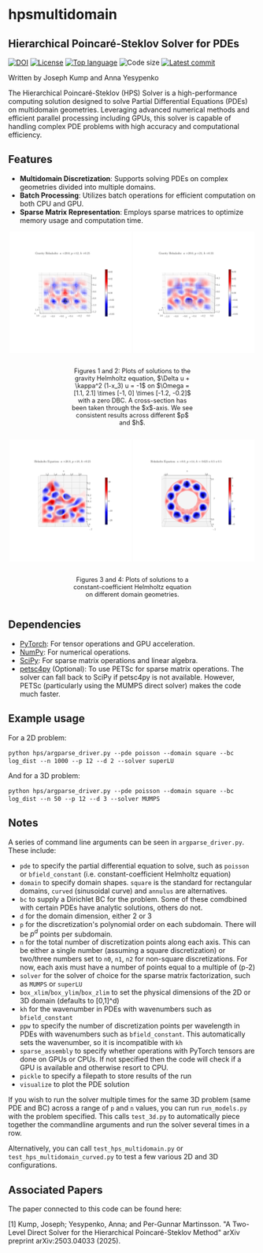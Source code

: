 # hpsmultidomain
## Hierarchical Poincaré-Steklov Solver for PDEs

[![DOI](https://zenodo.org/badge/DOI/10.5281/zenodo.16379968.svg)](https://doi.org/10.5281/zenodo.16379968)
[![License](https://img.shields.io/github/license/hpslib/hpsmultidomain)](./LICENSE.md)
[![Top language](https://img.shields.io/github/languages/top/hpslib/hpsmultidomain)](https://www.python.org)
![Code size](https://img.shields.io/github/languages/code-size/hpslib/hpsmultidomain)
[![Latest commit](https://img.shields.io/github/last-commit/hpslib/hpsmultidomain)](https://github.com/hpslib/hpsmultidomain/commits/main)

Written by Joseph Kump and Anna Yesypenko

The Hierarchical Poincaré-Steklov (HPS) Solver is a high-performance computing solution designed to solve Partial Differential Equations (PDEs) on multidomain geometries. Leveraging advanced numerical methods and efficient parallel processing including GPUs, this solver is capable of handling complex PDE problems with high accuracy and computational efficiency.

## Features

- **Multidomain Discretization**: Supports solving PDEs on complex geometries divided into multiple domains.
- **Batch Processing**: Utilizes batch operations for efficient computation on both CPU and GPU.
- **Sparse Matrix Representation**: Employs sparse matrices to optimize memory usage and computation time.

<p align="center">
    <img src="https://github.com/hpslib/hpsmultidomain/blob/main/figures/gravity_helmholtz_low_res.png" width="49%"/> <img src="https://github.com/hpslib/hpsmultidomain/blob/main/figures/gravity_helmholtz_high_res.png" width="49%" /> 
</p>

<div style="display: flex; justify-content: center;">
    <p style="width: 50%; text-align: center; font-size: 90%;">
        Figures 1 and 2: Plots of solutions to the gravity Helmholtz equation, $\Delta u  + \kappa^2 (1-x_3) u = -1$ on $\Omega = [1.1, 2.1] \times [-1, 0] \times [-1.2, -0.2]$ with a zero DBC. A cross-section has been taken through the $x$-axis. We see consistent results across different $p$ and $h$.
    </p>
</div>

<p align="center">
    <img src="https://github.com/hpslib/hpsmultidomain/blob/main/figures/picture_sinusoidal_curve.png" width="49%"/> <img src="https://github.com/hpslib/hpsmultidomain/blob/main/figures/picture_annulus.png" width="49%" /> 
</p>

<div style="display: flex; justify-content: center;">
    <p style="width: 50%; text-align: center; font-size: 90%;">
        Figures 3 and 4: Plots of solutions to a constant-coefficient Helmholtz equation on different domain geometries.
    </p>
</div>

## Dependencies

- [PyTorch](https://pytorch.org/): For tensor operations and GPU acceleration.
- [NumPy](https://numpy.org/): For numerical operations.
- [SciPy](https://scipy.org/): For sparse matrix operations and linear algebra.
- [petsc4py](https://petsc.org/release/petsc4py/) (Optional): To use PETSc for sparse matrix operations. The solver can fall back to SciPy if petsc4py is not available. However, PETSc (particularly using the MUMPS direct solver) makes the code much faster.

## Example usage
For a 2D problem:
```
python hps/argparse_driver.py --pde poisson --domain square --bc log_dist --n 1000 --p 12 --d 2 --solver superLU
```
And for a 3D problem:
```
python hps/argparse_driver.py --pde poisson --domain square --bc log_dist --n 50 --p 12 --d 3 --solver MUMPS
```

## Notes
A series of command line arguments can be seen in `argparse_driver.py`. These include:
- `pde` to specify the partial differential equation to solve, such as `poisson` or `bfield_constant` (i.e. constant-coefficient Helmholtz equation)
- `domain` to specify domain shapes. `square` is the standard for rectangular domains, `curved` (sinusoidal curve) and `annulus` are alternatives.
- `bc` to supply a Dirichlet BC for the problem. Some of these comdbined with certain PDEs have analytic solutions, others do not.
- `d` for the domain dimension, either 2 or 3
- `p` for the discretization's polynomial order on each subdomain. There will be $p^d$ points per subdomain.
- `n` for the total number of discretization points along each axis. This can be either a single number (assuming a square discretization) or two/three numbers set to `n0`, `n1`, `n2` for non-square discretizations. For now, each axis must have a number of points equal to a multiple of (p-2)
- `solver` for the solver of choice for the sparse matrix factorization, such as `MUMPS` or `superLU`
- `box_xlim`/`box_ylim`/`box_zlim` to set the physical dimensions of the 2D or 3D domain (defaults to [0,1]^d)
- `kh` for the wavenumber in PDEs with wavenumbers such as `bfield_constant`
- `ppw` to specify the number of discretization points per wavelength in PDEs with wavenumbers such as `bfield_constant`. This automatically sets the wavenumber, so it is incompatible with `kh`
- `sparse_assembly` to specify whether operations with PyTorch tensors are done on GPUs or CPUs. If not specified then the code will check if a GPU is available and otherwise resort to CPU.
- `pickle` to specify a filepath to store results of the run
- `visualize` to plot the PDE solution

If you wish to run the solver multiple times for the same 3D problem (same PDE and BC) across a range of `p` and `n` values, you can run `run_models.py` with the problem specified. This calls `test_3d.py` to automatically piece together the commandline arguments and run the solver several times in a row.

Alternatively, you can call `test_hps_multidomain.py` or `test_hps_multidomain_curved.py` to test a few various 2D and 3D configurations.

## Associated Papers

The paper connected to this code can be found here:

[1] Kump, Joseph; Yesypenko, Anna; and Per-Gunnar Martinsson. "A Two-Level Direct Solver for the Hierarchical Poincaré-Steklov Method" arXiv preprint arXiv:2503.04033 (2025).
